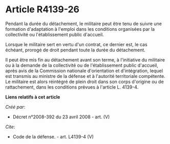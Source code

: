 # Article R4139-26

Pendant la durée du détachement, le militaire peut être tenu de suivre une formation d'adaptation à l'emploi dans les
conditions organisées par la collectivité ou l'établissement public d'accueil. 

Lorsque le militaire sert en vertu d'un contrat, ce dernier est, le cas échéant, prorogé de droit pendant toute la durée du
détachement. 

Il peut être mis fin au détachement avant son terme, à l'initiative du militaire ou à la demande de la collectivité ou de
l'établissement public d'accueil, après avis de la Commission nationale d'orientation et d'intégration, lequel est transmis
au ministre de la défense et à l'autorité territoriale compétente. Le militaire est alors réintégré de plein droit dans son
corps d'origine ou de rattachement, dans les conditions prévues à l'article L. 4139-4.

**Liens relatifs à cet article**

_Créé par_:

  - Décret n°2008-392 du 23 avril 2008 - art. (V)

_Cite_:

  - Code de la défense. - art. L4139-4 (V)
